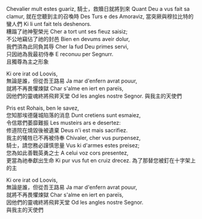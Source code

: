 Chevalier mult estes guariz, 
騎士，救贖日就將到來
Quant Deu a vus fait sa clamur,
就在您聽到主的召喚時
Des Turs e des Amoraviz,
當突厥與穆拉比特的蠻人們
Ki li unt fait tels deshenors.  
糟蹋了祂神聖榮光
Cher a tort unt ses fieuz saisiz;  
不公地竊佔了祂的封邑
Bien en devums aveir dolur,  
我們須為此同負其辱
Cher la fud Deu primes servi,  
只因祂為我最初侍奉
E reconuu per Segnurr.  
且獨尊為主之形象
  
Ki ore irat od Loovis,  
無論是誰，但從吾王路易
Ja mar d'enfern avrat pouur,  
就將不再畏懼煉獄
Char s'alme en iert en pareïs,  
因他們的靈魂終將飛昇天堂
Od les angles nostre Segnor. 
與我主的天使們
  
Pris est Rohais, ben le savez,  
您知那埃德薩城陷落的消息
Dunt cretiens sunt esmaiez,  
令信眾們萎靡難振
Les musteirs ars e desertez:  
修道院在燒毀後被遺棄
Deus n'i est mais sacrifiez.  
我主的犧牲已不再被侍奉
Chivaler, cher vus purpensez,  
騎士，請您務必謹慎思量
Vus ki d'armes estes preisez;  
您為如此善戰英勇之士
A celui voz cors presentez,  
更當為祂奉獻出生命
Ki pur vus fut en cruiz drecez.
為了那替您被釘在十字架上的主
  
Ki ore irat od Loovis,  
無論是誰，但從吾王路易
Ja mar d'enfern avrat pouur,  
就將不再畏懼煉獄
Char s'alme en iert en pareïs,  
因他們的靈魂終將飛昇天堂
Od les angles nostre Segnor.  
與我主的天使們
  